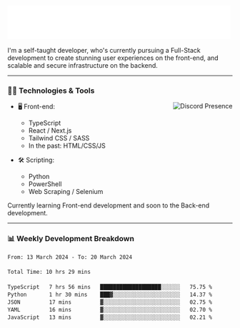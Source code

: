 <img src="assets/wave.svg" alt=":wave:" />

I'm a self-taught developer, who's currently pursuing a Full-Stack development to create stunning user experiences on the front-end, and scalable and secure infrastructure on the backend.

---

### 🧑‍💻 Technologies & Tools

<a href="https://discord.com/users/414304208649453568" target="_blank" rel="nofollow">
   <img src="https://lanyard-profile-readme.vercel.app/api/414304208649453568?idleMessage=Probably%20doing%20something%20else..." alt="Discord Presence" align="right">
</a>

- 🖥️ Front-end:

  - TypeScript
  - React / Next.js
  - Tailwind CSS / SASS
  - In the past: HTML/CSS/JS

- 🛠 Scripting:

  - Python
  - PowerShell
  - Web Scraping / Selenium

Currently learning Front-end development and soon to the Back-end development.

---

### 📊 Weekly Development Breakdown

<!-- ![ccrsxx's GitHub Stats](https://github-readme-stats.vercel.app/api?username=ccrsxx&count_private=true&theme=tokyonight) -->
<!-- ![ccrsxx's Top Langs](https://github-readme-stats.vercel.app/api/top-langs/?username=ccrsxx&hide=lua,java,html&theme=tokyonight) -->

<!--START_SECTION:waka-->

```txt
From: 13 March 2024 - To: 20 March 2024

Total Time: 10 hrs 29 mins

TypeScript   7 hrs 56 mins   ███████████████████░░░░░░   75.75 %
Python       1 hr 30 mins    ███▓░░░░░░░░░░░░░░░░░░░░░   14.37 %
JSON         17 mins         ▓░░░░░░░░░░░░░░░░░░░░░░░░   02.75 %
YAML         16 mins         ▓░░░░░░░░░░░░░░░░░░░░░░░░   02.70 %
JavaScript   13 mins         ▓░░░░░░░░░░░░░░░░░░░░░░░░   02.21 %
```

<!--END_SECTION:waka-->
